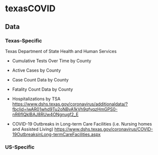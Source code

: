 # texasCOVID

## Data
### Texas-Specific
Texas Department of State Health and Human Services
* Cumulative Tests Over Time by County
* Active Cases by County
* Case Count Data by County
* Fatality Count Data by County
* Hospitalizations by TSA
https://www.dshs.texas.gov/coronavirus/additionaldata/?fbclid=IwAR01whd9Tu2oNBvA1kVh9qfyqzHmGPS0-nR6fIQklBAJ8RUw4ONgnugf2_E

* COVID-19 Outbreaks in Long-term Care Facilities (i.e. Nursing homes and Assisted Living)
https://www.dshs.texas.gov/coronavirus/COVID-19OutbreaksinLong-termCareFacilities.aspx

### US-Specific


